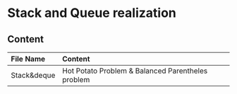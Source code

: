 # Stack and Queue realization


## Content

| File Name | Content |
| :-- | :-- |
| Stack&deque | Hot Potato Problem & Balanced Parentheles problem |
